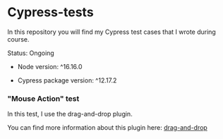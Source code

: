 # Cypress-tests

In this repository you will find my Cypress test cases that I wrote during course.

Status: Ongoing

- Node version: ^16.16.0

- Cypress package version: ^12.17.2

### "Mouse Action" test

In this test, I use the drag-and-drop plugin.

You can find more information about this plugin here: [drag-and-drop](https://github.com/4teamwork/cypress-drag-drop)